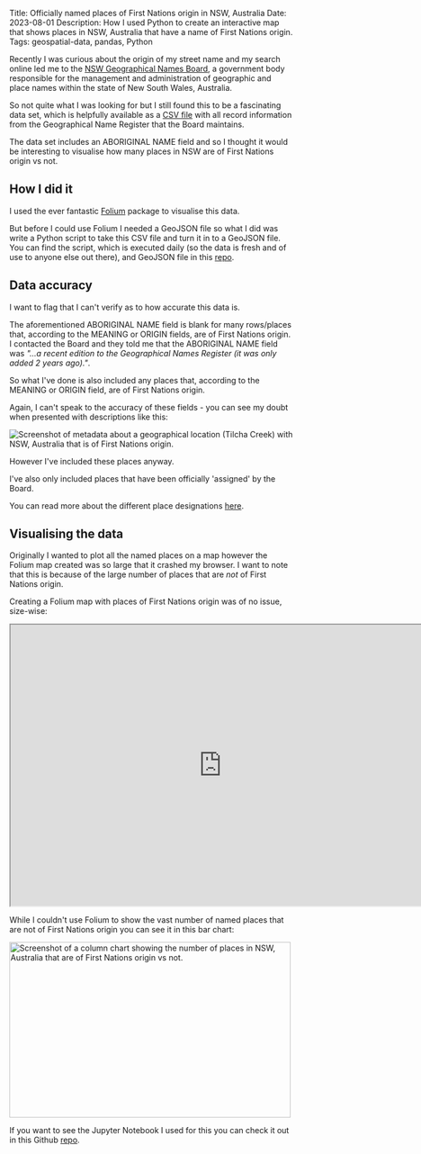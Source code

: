 Title: Officially named places of First Nations origin in NSW, Australia
Date: 2023-08-01
Description: How I used Python to create an interactive map that shows places in NSW, Australia that have a name of First Nations origin.
Tags: geospatial-data, pandas, Python

Recently I was curious about the origin of my street name and my search online
led me to the [NSW Geographical Names Board](https://www.gnb.nsw.gov.au/),
a government body responsible for the management and administration of
geographic and place names within the state of New South Wales, Australia.

So not quite what I was looking for but I still found this to be a fascinating
data set, which is helpfully available as a [CSV file](https://proposals.gnb.nsw.gov.au/public/geonames/search) with all record information from the Geographical Name Register that the Board maintains.

The data set includes an ABORIGINAL NAME field and so I thought it would be
interesting to visualise how many places in NSW are of First
Nations origin vs not.

## How I did it

I used the ever fantastic [Folium](https://python-visualization.github.io/folium/) package
to visualise this data.

But before I could use Folium I needed a GeoJSON file
so what I did was write a Python script to take this CSV file and turn it in
to a GeoJSON file. You can find the script, which is executed daily (so the data is fresh and of use to anyone else out there), and GeoJSON
file in this [repo](https://github.com/ben-n93/NSW_Geographical_Name_Register_GeoJSON/tree/main).

## Data accuracy

I want to flag that I can't verify as to how accurate this data is.

The aforementioned ABORIGINAL NAME field is blank for many rows/places that, according to the MEANING or ORIGIN fields, are of First Nations origin.
I contacted the Board and they told me that the ABORIGINAL NAME field was *"...a recent edition to the Geographical Names Register (it was only added 2 years ago)."*. 

So what I've done is also included any places that, according to the MEANING or ORIGIN field, are of First Nations origin. 

Again, I can't speak to the accuracy of these fields - you can see my doubt when presented with descriptions like this:

<img src="{static}/images/tilcha_creek.jpg" alt="Screenshot of metadata about a geographical location (Tilcha Creek) with NSW, Australia that is of First Nations origin.">

However I've included these places anyway.

I've also only included places that have been officially 'assigned' by the Board.

You can read more about the different place designations [here](https://www.gnb.nsw.gov.au/__data/assets/pdf_file/0011/59627/Glossary_of_Designation_Values.pdf).

## Visualising the data

Originally I wanted to plot all the named places on a map however the Folium map created was so large
that it crashed my browser. I want to note that this is because of the large number
of places that are *not* of First Nations origin.

Creating a Folium map with places of First Nations origin was of no issue, size-wise:

<iframe src="https://ben-nour.com/NSW_geographical_places.html" height="500" width="750"></iframe>

While I couldn't use Folium to show the vast number of named places that are not of
First Nations origin you can see it in this bar chart:

<img src="{static}/images/nsw_geographical_places.png" alt="Screenshot of a column chart showing the number of places in NSW, Australia that
are of First Nations origin vs not." width="500" height="311.87">

If you want to see the Jupyter Notebook I used for this you can check it out
in this Github [repo](https://github.com/ben-n93/First_Nations_places_NSW).